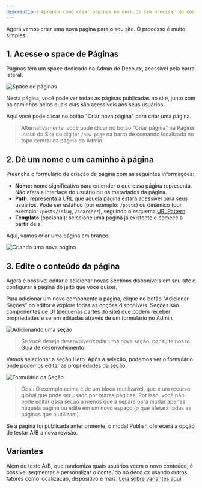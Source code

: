 ```yaml
---
description: Aprenda como criar páginas na deco.cx sem precisar de código
---
```


Agora vamos criar uma nova página para o seu site. O processo é muito simples:

## 1. Acesse o space de Páginas

Páginas têm um space dedicado no Admin do Deco.cx, acessível pela barra lateral.

![Space de páginas](/docs/getting-started/creating-a-new-page/pages-space.png)

Nesta página, você pode ver todas as páginas publicadas no site, junto com os caminhos pelos quais elas são acessíveis aos seus usuários.

Aqui você pode clicar no botão "Criar nova página" para criar uma página.

> Alternativamente, você pode clicar no botão "Criar página" na Página Inicial do Site ou digitar `/new page` na barra de comando localizada no topo central da página do Admin.

## 2. Dê um nome e um caminho à página

Preencha o formulário de criação de página com as seguintes informações:

- **Nome:** nome significativo para entender o que essa página representa. Não
  afeta a interface do usuário ou os metadados da página.
- **Path:** representa a URL que aquela página estará acessível para seus
  usuários. Pode ser estático (por exemplo: `/posts`) ou dinâmico (por exemplo:
  `/posts/:slug`, `/search/*`), seguindo o esquema
  [URLPattern](http://mdn.io/urlpattern).
- **Template** (opcional): selecione uma página já existente e comece a partir
  dela.

Aqui, vamos criar uma página em branco.

![Criando uma nova página](/docs/getting-started/creating-a-new-page/new-page.png)

## 3. Edite o conteúdo da página

Agora é possível editar e adicionar novas Sections disponíveis em seu site e configurar a página
do jeito que você quiser.

Para adicionar um novo componente à página, clique no botão "Adicionar Seções" no editor e explore todas as opções disponíveis. Seções são componentes de UI (pequenas partes do site) que podem receber propriedades e serem editadas através de um formulário no Admin.

![Adicionando uma seção](/docs/getting-started/creating-a-new-page/add-section.png)

> Se você deseja desenvolver/codar uma nova seção, consulte nosso
> [Guia de desenvolvimento](/docs/pt/developing/setup).

Vamos selecionar a seção Hero. Após a seleção, podemos ver o formulário onde podemos editar 
as propriedades da seção.

![Formulário da Seção](/docs/getting-started/creating-a-new-page/section-form.png)

> Obs.: O exemplo acima é de um bloco reutilizável, que é um recurso global que pode ser usado por outras páginas. Por isso, você não pode editar essa seção a menos que a separe para mudar apenas naquela página ou edite em um novo espaço (o que afetará todas as páginas que a utilizam).

Se a página foi publicada anteriormente, o modal Publish oferecerá a opção de
testar A/B a nova revisão.

## Variantes

Além do teste A/B, que randomiza quais usuários veem o novo conteúdo, é possível
segmentar e personalizar o conteúdo no deco.cx usando outros fatores como
localização, dispositivo e mais.
[Leia sobre variantes aqui](/docs/pt/getting-started/variants).
